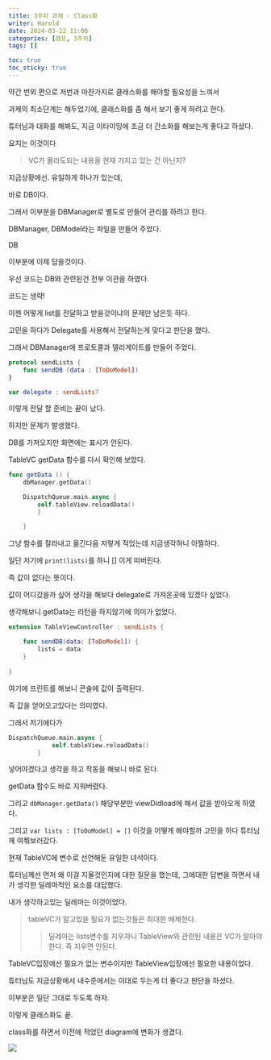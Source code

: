 ```yaml
---
title: 3주차 과제 - Class화
writer: Harold
date: 2024-03-22 11:00
categories: [캠프, 3주차]
tags: []

toc: true
toc_sticky: true
---
```


약간 번외 편으로 저번과 마찬가지로 클래스화를 해야할 필요성을 느껴서

과제의 최소단계는 해두었기에, 클래스화를 좀 해서 보기 좋게 하려고 한다.

튜터님과 대화를 해봐도, 지금 이타이밍에 조금 더 간소화를 해보는게 좋다고 하셨다.

요지는 이것이다

>VC가 몰라도되는 내용을 현재 가지고 있는 건 아닌지?

지금상황에선. 유일하게 하나가 있는데,

바로 DB이다.

그래서 이부분을 DBManager로 별도로 만들어 관리를 하려고 한다.

DBManager, DBModel라는 파일을 만들어 주었다.

DB

이부분에 이제 담을것이다.

우선 코드는 DB와 관련된건 전부 이관을 하였다.

코드는 생략!

이젠 어떻게 list를 전달하고 받을것이냐의 문제만 남은듯 하다.

고민을 하다가 Delegate를 사용해서 전달하는게 맞다고 판단을 했다.

그래서 DBManager에 프로토콜과 델리게이트를 만들어 주었다.


```swift
protocol sendLists {
    func sendDB (data : [ToDoModel])
}

var delegate : sendLists?
```

이렇게 전달 할 준비는 끝이 났다.

하지만 문제가 발생했다.

DB를 가져오지만 화면에는 표시가 안된다.

TableVC getData 함수를 다시 확인해 보았다.

```swift
func getData () {   
    dbManager.getData()

    DispatchQueue.main.async {
        self.tableView.reloadData()
        }

    }
```

그냥 함수를 잘라내고 옮긴다음 저렇게 적었는데 지금생각하니 아찔하다.

일단 저기에 `print(lists)`를 하니 [] 이게 떠버린다.

즉 값이 없다는 뜻이다.

값이 어디갔을까 싶어 생각을 해보다 delegate로 가져온곳에 있겠다 싶었다.

생각해보니 getData는 리턴을 하지않기에 의미가 없었다.

```swift
extension TableViewController : sendLists {
    
    func sendDB(data: [ToDoModel]) {
        lists = data
    }
    
}

```

여기에 프린트를 해보니 콘솔에 값이 출력된다.

즉 값을 얻어오고있다는 의미였다.

그래서 저기에다가

```swift
DispatchQueue.main.async {
            self.tableView.reloadData()
        }
```

넣어야겠다고 생각을 하고 작동을 해보니 바로 된다.

getData 함수도 바로 지워버렸다.

그리고 `dbManager.getData()` 해당부분만 viewDidload에 해서 값을 받아오게 하였다.

그리고 `var lists : [ToDoModel] = []` 이것을 어떻게 해야할까 고민을 하다 튜터님께 여쭤보러갔다.

현재 TableVC에 변수로 선언해둔 유일한 녀석이다.

튜터님께선 먼저 왜 이걸 지울것인지에 대한 질문을 했는데, 그에대한 답변을 하면서 내가 생각한 딜레마적인 요소를 대답했다.

내가 생각하고있는 딜레마는 이것이었다.

> tableVC가 알고있을 필요가 없는것들은 최대한 배제한다.
>> 딜레마는 lists변수를 지우자니 TableView와 관련된 내용은 VC가 알아야한다. 즉 지우면 안된다.

TableVC입장에선 필요가 없는 변수이지만 TableView입장에선 필요한 내용이었다.

튜터님도 지금상황에서 내수준에서는 이대로 두는게 더 좋다고 판단을 하셨다.

이부분은 일단 그대로 두도록 하자.

이렇게 클래스화도 끝.

class화를 하면서 이전에 적었던 diagram에 변화가 생겼다.

![](https://i.esdrop.com/d/f/NrA2xlqacz/Fy1xlrJK8C.png)